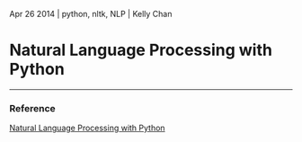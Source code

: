 Apr 26 2014 | python, nltk, NLP | Kelly Chan
# Natural Language Processing with Python

---
### Reference
[Natural Language Processing with Python](http://www.nltk.org/book/)
